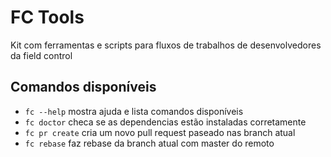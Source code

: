 # FC Tools

Kit com ferramentas e scripts para fluxos de trabalhos de desenvolvedores da field control

## Comandos disponíveis

- `fc --help` mostra ajuda e lista comandos disponíveis
- `fc doctor` checa se as dependencias estão instaladas corretamente
- `fc pr create` cria um novo pull request paseado nas branch atual
- `fc rebase` faz rebase da branch atual com master do remoto
